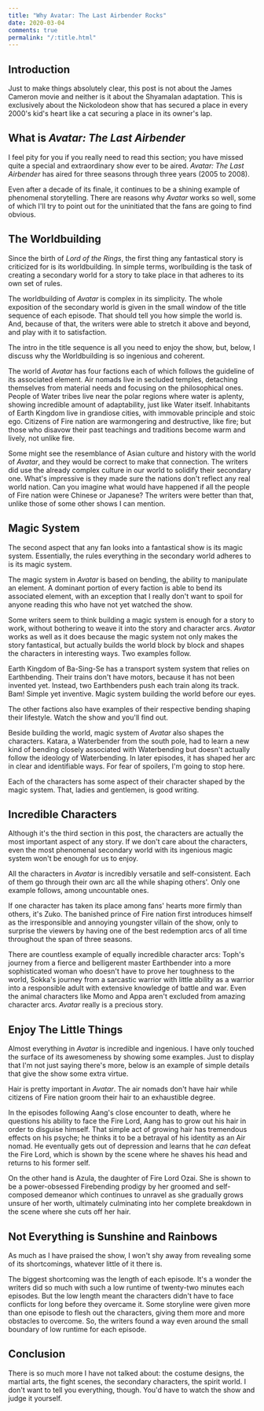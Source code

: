 ```yaml
---
title: "Why Avatar: The Last Airbender Rocks"
date: 2020-03-04
comments: true
permalink: "/:title.html"
---
```


## Introduction

Just to make things absolutely clear, this post is not about the James
Cameron movie and neither is it about the Shyamalan adaptation. This
is exclusively about the Nickolodeon show that has secured a place in
every 2000's kid's heart like a cat securing a place in its owner's
lap.

## What is *Avatar: The Last Airbender*

I feel pity for you if you really need to read this section; you have
missed quite a special and extraordinary show ever to be aired.
*Avatar: The Last Airbender* has aired for three seasons through three
years (2005 to 2008).

Even after a decade of its finale, it continues to be a shining
example of phenomenal storytelling. There are reasons why *Avatar*
works so well, some of which I'll try to point out for the uninitiated
that the fans are going to find obvious.

## The Worldbuilding

Since the birth of *Lord of the Rings*, the first thing any
fantastical story is criticized for is its worldbuilding. In simple
terms, worlbuilding is the task of creating a secondary world for a
story to take place in that adheres to its own set of rules.

The worldbuilding of *Avatar* is complex in its simplicity. The whole
exposition of the secondary world is given in the small window of the
title sequence of each episode. That should tell you how simple the
world is. And, because of that, the writers were able to stretch it
above and beyond, and play with it to satisfaction.

The intro in the title sequence is all you need to enjoy the show,
but, below, I discuss why the Worldbuilding is so ingenious and
coherent.

The world of *Avatar* has four factions each of which follows the
guideline of its associated element. Air nomads live in secluded
temples, detaching themselves from material needs and focusing on the
philosophical ones. People of Water tribes live near the polar regions
where water is aplenty, showing incredible amount of adaptability,
just like Water itself. Inhabitants of Earth Kingdom live in grandiose
cities, with immovable principle and stoic ego. Citizens of Fire
nation are warmongering and destructive, like fire; but those who
disavow their past teachings and traditions become warm and lively,
not unlike fire.

Some might see the resemblance of Asian culture and history with the
world of *Avatar*, and they would be correct to make that connection.
The writers did use the already complex culture in our world to
solidify their secondary one.  What's impressive is they made sure the
nations don't reflect any real world nation. Can you imagine what
would have happened if all the people of Fire nation were Chinese or
Japanese? The writers were better than that, unlike those of some
other shows I can mention.

## Magic System

The second aspect that any fan looks into a fantastical show is its
magic system. Essentially, the rules everything in the secondary world
adheres to is its magic system.

The magic system in *Avatar* is based on bending, the ability to
manipulate an element. A dominant portion of every faction is able to
bend its associated element, with an exception that I really don't
want to spoil for anyone reading this who have not yet watched the
show.

Some writers seem to think building a magic system is enough for a
story to work, without bothering to weave it into the story and
character arcs. *Avatar* works as well as it does because the magic
system not only makes the story fantastical, but actually builds the
world block by block and shapes the characters in interesting ways.
Two examples follow.

Earth Kingdom of Ba-Sing-Se has a transport system system that relies
on Earthbending. Their trains don't have motors, because it has not
been invented yet. Instead, two Earthbenders push each train along its
track. Bam! Simple yet inventive. Magic system building the world
before our eyes.

The other factions also have examples of their respective bending
shaping their lifestyle. Watch the show and you'll find out.

Beside building the world, magic system of *Avatar* also shapes the
characters. Katara, a Waterbender from the south pole, had to learn a
new kind of bending closely associated with Waterbending but doesn't
actually follow the ideology of Waterbending. In later episodes, it
has shaped her arc in clear and identifiable ways. For fear of
spoilers, I'm going to stop here.

Each of the characters has some aspect of their character shaped by
the magic system. That, ladies and gentlemen, is good writing.

## Incredible Characters

Although it's the third section in this post, the characters are
actually the most important aspect of any story. If we don't care
about the characters, even the most phenomenal secondary world with
its ingenious magic system won't be enough for us to enjoy.

All the characters in *Avatar* is incredibly versatile and
self-consistent. Each of them go through their own arc all the while
shaping others'. Only one example follows, among uncountable ones.

If one character has taken its place among fans' hearts more firmly
than others, it's Zuko. The banished prince of Fire nation first
introduces himself as the irresponsible and annoying youngster villain
of the show, only to surprise the viewers by having one of the best
redemption arcs of all time throughout the span of three seasons.

There are countless example of equally incredible character arcs:
Toph's journey from a fierce and belligerent master Earthbender into a
more sophisticated woman who doesn't have to prove her toughness to
the world, Sokka's journey from a sarcastic warrior with little
ability as a warrior into a responsible adult with extensive knowledge
of battle and war. Even the animal characters like Momo and Appa
aren't excluded from amazing character arcs. *Avatar* really is a
precious story.

## Enjoy The Little Things

Almost everything in *Avatar* is incredible and ingenious. I have only
touched the surface of its awesomeness by showing some examples. Just
to display that I'm not just saying there's more, below is an example
of simple details that give the show some extra virtue.

Hair is pretty important in *Avatar*. The air nomads don't have hair
while citizens of Fire nation groom their hair to an exhaustible
degree.

In the episodes following Aang's close encounter to death, where he
questions his ability to face the Fire Lord, Aang has to grow out his
hair in order to disguise himself. That simple act of growing hair has
tremendous effects on his psyche; he thinks it to be a betrayal of his
identity as an Air nomad.  He eventually gets out of depression and
learns that he *can* defeat the Fire Lord, which is shown by the scene
where he shaves his head and returns to his former self.

On the other hand is Azula, the daughter of Fire Lord Ozai. She is
shown to be a power-obsessed Firebending prodigy by her groomed and
self-composed demeanor which continues to unravel as she gradually
grows unsure of her worth, ultimately culminating into her complete
breakdown in the scene where she cuts off her hair.

## Not Everything is Sunshine and Rainbows

As much as I have praised the show, I won't shy away from revealing
some of its shortcomings, whatever little of it there is.

The biggest shortcoming was the length of each episode. It's a wonder
the writers did so much with such a low runtime of twenty-two minutes
each episodes. But the low length meant the characters didn't have to
face conflicts for long before they overcame it. Some storyline were
given more than one episode to flesh out the characters, giving them
more and more obstacles to overcome. So, the writers found a way even
around the small boundary of low runtime for each episode.

## Conclusion

There is so much more I have not talked about: the costume designs,
the martial arts, the fight scenes, the secondary characters, the
spirit world. I don't want to tell you everything, though. You'd have
to watch the show and judge it yourself.
